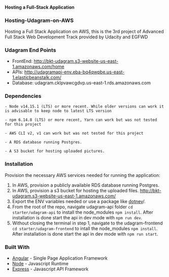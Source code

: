 #### Hosting a Full-Stack Application

### Hosting-Udagram-on-AWS

Hosting a Full Stack Application on AWS, this is the 3rd project of Advanced Full Stack Web Development Track provided by Udacity and EGFWD

### Udagram End Points

- FrontEnd: http://bkt-udagram.s3-website-us-east-1.amazonaws.com/home
- APIs: http://udagramapi-env.eba-bq4qwpbe.us-east-1.elasticbeanstalk.com/
- Database: udagram.cklpvawcgdvp.us-east-1.rds.amazonaws.com

### Dependencies

```
- Node v14.15.1 (LTS) or more recent. While older versions can work it is advisable to keep node to latest LTS version

- npm 6.14.8 (LTS) or more recent, Yarn can work but was not tested for this project

- AWS CLI v2, v1 can work but was not tested for this project

- A RDS database running Postgres.

- A S3 bucket for hosting uploaded pictures.

```

### Installation

Provision the necessary AWS services needed for running the application:

1. In AWS, provision a publicly available RDS database running Postgres.
1. In AWS, provision a s3 bucket for hosting the uploaded files. <http://bkt-udagram.s3-website-us-east-1.amazonaws.com/>
1. Export the ENV variables needed or use a package like [dotnev](https://www.npmjs.com/package/dotenv)/.
1. From the root of the repo, navigate udagram-api folder `cd starter/udagram-api` to install the node_modules `npm install`. After installation is done start the api in dev mode with `npm run dev`.
1. Without closing the terminal in step 1, navigate to the udagram-frontend `cd starter/udagram-frontend` to intall the node_modules `npm install`. After installation is done start the api in dev mode with `npm run start`.

### Built With

- [Angular](https://angular.io/) - Single Page Application Framework
- [Node](https://nodejs.org) - Javascript Runtime
- [Express](https://expressjs.com/) - Javascript API Framework
